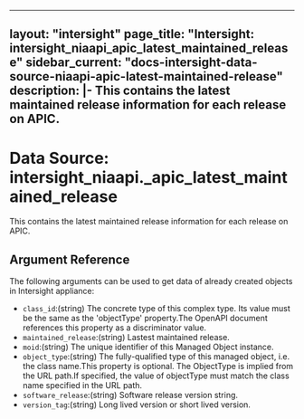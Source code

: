 
---
layout: "intersight"
page_title: "Intersight: intersight_niaapi_apic_latest_maintained_release"
sidebar_current: "docs-intersight-data-source-niaapi-apic-latest-maintained-release"
description: |-
This contains the latest maintained release information for each release on APIC.
---

# Data Source: intersight_niaapi._apic_latest_maintained_release
This contains the latest maintained release information for each release on APIC.
## Argument Reference
The following arguments can be used to get data of already created objects in Intersight appliance:
* `class_id`:(string) The concrete type of this complex type. Its value must be the same as the 'objectType' property.The OpenAPI document references this property as a discriminator value. 
* `maintained_release`:(string) Lastest maintained release. 
* `moid`:(string) The unique identifier of this Managed Object instance. 
* `object_type`:(string) The fully-qualified type of this managed object, i.e. the class name.This property is optional. The ObjectType is implied from the URL path.If specified, the value of objectType must match the class name specified in the URL path. 
* `software_release`:(string) Software release version string. 
* `version_tag`:(string) Long lived version or short lived version. 
